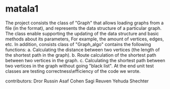 # matala1

The project consists the class of "Graph" that allows loading graphs from a file (in the format), and represents the data structure of a particular graph. The class enable supporting the updating of the data structure and basic methods about its parameters, For example, the amount of vertices, edges, etc. In addition, consists class of "Graph_algo" contains the following functions: a. Calculating the distance between two vertices (the length of the shortest path in the graph). b. Route calculation of the shortest path between two vertices in the graph. c. Calculating the shortest path between two vertices in the graph without going "black list". At the end unit test classes are testing correctness\efficiency of the code we wrote.


contributors:
Dror Russin
Asaf Cohen
Sagi Reuven
Yehuda Shechter
